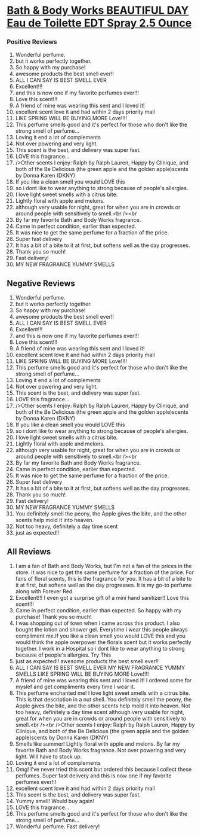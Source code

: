 # [Bath &amp; Body Works BEAUTIFUL DAY Eau de Toilette EDT Spray 2.5 Ounce](https://products.checkmycream.com/products/Bath-and-Body-Works-BEAUTIFUL-DAY-Eau-de-Toilette-EDT-Spray-2.5-Ounce.html)

### Positive Reviews

<ol>
      <li>Wonderful perfume.</li>
      <li>but it works perfectly together.</li>
      <li>So happy with my purchase!</li>
      <li>awesome products the best smell ever!!</li>
      <li>ALL I CAN SAY IS BEST SMELL EVER</li>
      <li>Excellent!!!  </li>
      <li>and this is now one if my favorite perfumes ever!!!</li>
      <li>Love this scent!!!</li>
      <li>A friend of mine was wearing this sent and I loved it!  </li>
      <li>excellent scent love it and had within 2 days priority mail</li>
      <li>LIKE SPRING WILL BE BUYING MORE Love!!!!</li>
      <li>This perfume smells good and it&#x27;s perfect for those who don&#x27;t like the strong smell of perfume...</li>
      <li>Loving it end a lot of complements</li>
      <li>Not over powering and very light.</li>
      <li>This scent is the best, and delivery was super fast.</li>
      <li>LOVE this fragrance...</li>
      <li>/&gt;Other scents I enjoy: Ralph by Ralph Lauren, Happy by Clinique, and both of the Be Delicious (the green apple and the golden apple)scents by Donna Karen (DKNY)</li>
      <li>If you like a clean smell you would LOVE this</li>
      <li>so i dont like to wear anything to strong because of people&#x27;s allergies.</li>
      <li>I love light sweet smells with a citrus bite.</li>
      <li>Lightly floral with apple and melons.</li>
      <li>although very usable for night,  great for when you are in crowds or around people with sensitively to smell.&lt;br /&gt;&lt;br</li>
      <li>By far my favorite Bath and Body Works fragrance.</li>
      <li>Came in perfect condition, earlier than expected.</li>
      <li>It was nice to get the same perfume for a fraction of the price.  </li>
      <li>Super fast delivery</li>
      <li>It has a bit of a bite to it at first, but softens well as the day progresses.  </li>
      <li>Thank you so much!</li>
      <li>Fast delivery!</li>
      <li>MY NEW FRAGRANCE YUMMY SMELLS</li>
</ol>


<h2>Negative Reviews</h2>
<ol>
<li> Wonderful perfume.</li>
<li> but it works perfectly together.</li>
<li> So happy with my purchase!</li>
<li> awesome products the best smell ever!!</li>
<li> ALL I CAN SAY IS BEST SMELL EVER</li>
<li> Excellent!!!  </li>
<li> and this is now one if my favorite perfumes ever!!!</li>
<li> Love this scent!!!</li>
<li> A friend of mine was wearing this sent and I loved it!  </li>
<li> excellent scent love it and had within 2 days priority mail</li>
<li> LIKE SPRING WILL BE BUYING MORE Love!!!!</li>
<li> This perfume smells good and it&#x27;s perfect for those who don&#x27;t like the strong smell of perfume...</li>
<li> Loving it end a lot of complements</li>
<li> Not over powering and very light.</li>
<li> This scent is the best, and delivery was super fast.</li>
<li> LOVE this fragrance...</li>
<li> /&gt;Other scents I enjoy: Ralph by Ralph Lauren, Happy by Clinique, and both of the Be Delicious (the green apple and the golden apple)scents by Donna Karen (DKNY)</li>
<li> If you like a clean smell you would LOVE this</li>
<li> so i dont like to wear anything to strong because of people&#x27;s allergies.</li>
<li> I love light sweet smells with a citrus bite.</li>
<li> Lightly floral with apple and melons.</li>
<li> although very usable for night,  great for when you are in crowds or around people with sensitively to smell.&lt;br /&gt;&lt;br</li>
<li> By far my favorite Bath and Body Works fragrance.</li>
<li> Came in perfect condition, earlier than expected.</li>
<li> It was nice to get the same perfume for a fraction of the price.  </li>
<li> Super fast delivery</li>
<li> It has a bit of a bite to it at first, but softens well as the day progresses.  </li>
<li> Thank you so much!</li>
<li> Fast delivery!</li>
<li> MY NEW FRAGRANCE YUMMY SMELLS</li>
<li> You definitely smell the peony, the Apple gives the bite, and the other scents help mold it into heaven.</li>
<li> Not too heavy, definitely a day time scent</li>
<li> just as expected!!</li>
</ol>

<h2>All Reviews</h2>

<ol>
    <li> I am a fan of Bath and Body Works, but I&#x27;m not a fan of the prices in the store.  It was nice to get the same perfume for a fraction of the price.  For fans of floral scents, this is the fragrance for you.  It has a bit of a bite to it at first, but softens well as the day progresses.  It is my go-to perfume along with Forever Red.</li>
    <li> Excellent!!!  I even got a surprise gift of a mini hand sanitizer!! Love this scent!!!</li>
    <li> Came in perfect condition, earlier than expected. So happy with my purchase! Thank you so much!</li>
    <li> I was shopping out of town when i came across this product. I also bought the lotion and shower gel.  Everytime i wear this people always compliment me.If you like a clean smell you would LOVE this and you would think the apple overpower the florals scent but it works perfectly together. I work in a Hospital so i dont like to wear anything to strong because of people&#x27;s allergies. Try This</li>
    <li> just as expected!! awesome products the best smell ever!!</li>
    <li> ALL I CAN SAY IS BEST SMELL EVER MY NEW FRAGRANCE YUMMY SMELLS LIKE SPRING WILL BE BUYING MORE Love!!!!</li>
    <li> A friend of mine was wearing this sent and I loved it!  I ordered some for myslef and get compliments every time I wear it.</li>
    <li> This perfume enchanted me! I love light sweet smells with a citrus bite. This is that description in a nut shell. You definitely smell the peony, the Apple gives the bite, and the other scents help mold it into heaven. Not too heavy, definitely a day time scent although very usable for night,  great for when you are in crowds or around people with sensitively to smell.&lt;br /&gt;&lt;br /&gt;Other scents I enjoy: Ralph by Ralph Lauren, Happy by Clinique, and both of the Be Delicious (the green apple and the golden apple)scents by Donna Karen (DKNY)</li>
    <li> Smells like summer! Lightly floral with apple and melons. By far my favorite Bath and Body Works fragrance. Not over powering and very light. Will have to stock up.</li>
    <li> Loving it end a lot of complements</li>
    <li> Omg! I&#x27;ve never tried this scent but ordered this because I collect these perfumes. Super fast delivery and this is now one if my favorite perfumes ever!!!</li>
    <li> excellent scent love it and had within 2 days priority mail</li>
    <li> This scent is the best, and delivery was super fast.</li>
    <li> Yummy smell! Would buy again!</li>
    <li> LOVE this fragrance...</li>
    <li> This perfume smells good and it&#x27;s perfect for those who don&#x27;t like the strong smell of perfume...</li>
    <li> Wonderful perfume. Fast delivery!</li>
</ol>




